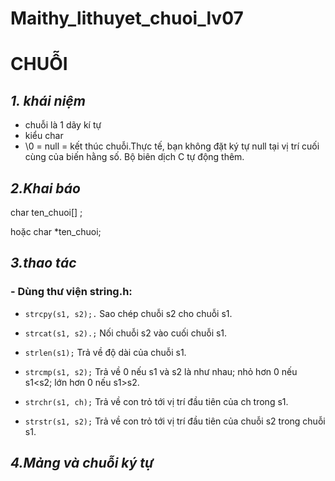 # Maithy_lithuyet_chuoi_lv07
# **CHUỖI**
## *1. khái niệm*
- chuỗi là 1 dãy kí tự
- kiểu char
- \0 = null = kết thúc chuỗi.Thực tế, bạn không đặt ký tự null tại vị trí cuối cùng của biến hằng số. Bộ biên dịch C tự động thêm.

## *2.Khai báo*

char ten_chuoi[] ;

hoặc char *ten_chuoi;
## *3.thao tác*
### - Dùng thư viện string.h:
- `strcpy(s1, s2);.`
Sao chép chuỗi s2 cho chuỗi s1.
- `strcat(s1, s2).;`
Nối chuỗi s2 vào cuối chuỗi s1.
- `strlen(s1);`
Trả về độ dài của chuỗi s1.
- `strcmp(s1, s2);`
Trả về 0 nếu s1 và s2 là như nhau; nhỏ hơn 0 nếu s1<s2; lớn hơn 0 nếu s1>s2.

- `strchr(s1, ch);`
Trả về con trỏ tới vị trí đầu tiên của ch trong s1.
- `strstr(s1, s2);`
Trả về con trỏ tới vị trí đầu tiên của chuỗi s2 trong chuỗi s1.
## *4.Mảng và chuỗi ký tự*

